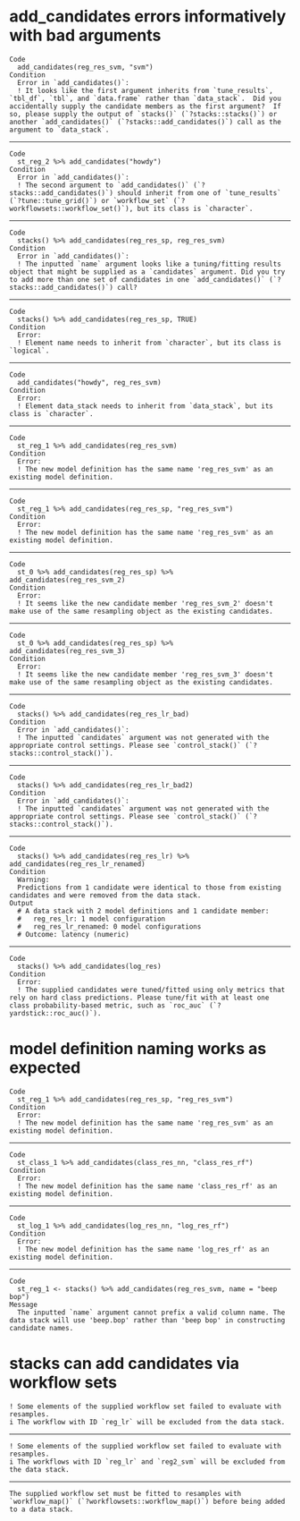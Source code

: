 # add_candidates errors informatively with bad arguments

    Code
      add_candidates(reg_res_svm, "svm")
    Condition
      Error in `add_candidates()`:
      ! It looks like the first argument inherits from `tune_results`, `tbl_df`, `tbl`, and `data.frame` rather than `data_stack`.  Did you accidentally supply the candidate members as the first argument?  If so, please supply the output of `stacks()` (`?stacks::stacks()`) or another `add_candidates()` (`?stacks::add_candidates()`) call as the argument to `data_stack`.

---

    Code
      st_reg_2 %>% add_candidates("howdy")
    Condition
      Error in `add_candidates()`:
      ! The second argument to `add_candidates()` (`?stacks::add_candidates()`) should inherit from one of `tune_results` (`?tune::tune_grid()`) or `workflow_set` (`?workflowsets::workflow_set()`), but its class is `character`.

---

    Code
      stacks() %>% add_candidates(reg_res_sp, reg_res_svm)
    Condition
      Error in `add_candidates()`:
      ! The inputted `name` argument looks like a tuning/fitting results object that might be supplied as a `candidates` argument. Did you try to add more than one set of candidates in one `add_candidates()` (`?stacks::add_candidates()`) call?

---

    Code
      stacks() %>% add_candidates(reg_res_sp, TRUE)
    Condition
      Error:
      ! Element name needs to inherit from `character`, but its class is `logical`.

---

    Code
      add_candidates("howdy", reg_res_svm)
    Condition
      Error:
      ! Element data_stack needs to inherit from `data_stack`, but its class is `character`.

---

    Code
      st_reg_1 %>% add_candidates(reg_res_svm)
    Condition
      Error:
      ! The new model definition has the same name 'reg_res_svm' as an existing model definition.

---

    Code
      st_reg_1 %>% add_candidates(reg_res_sp, "reg_res_svm")
    Condition
      Error:
      ! The new model definition has the same name 'reg_res_svm' as an existing model definition.

---

    Code
      st_0 %>% add_candidates(reg_res_sp) %>% add_candidates(reg_res_svm_2)
    Condition
      Error:
      ! It seems like the new candidate member 'reg_res_svm_2' doesn't make use of the same resampling object as the existing candidates.

---

    Code
      st_0 %>% add_candidates(reg_res_sp) %>% add_candidates(reg_res_svm_3)
    Condition
      Error:
      ! It seems like the new candidate member 'reg_res_svm_3' doesn't make use of the same resampling object as the existing candidates.

---

    Code
      stacks() %>% add_candidates(reg_res_lr_bad)
    Condition
      Error in `add_candidates()`:
      ! The inputted `candidates` argument was not generated with the appropriate control settings. Please see `control_stack()` (`?stacks::control_stack()`).

---

    Code
      stacks() %>% add_candidates(reg_res_lr_bad2)
    Condition
      Error in `add_candidates()`:
      ! The inputted `candidates` argument was not generated with the appropriate control settings. Please see `control_stack()` (`?stacks::control_stack()`).

---

    Code
      stacks() %>% add_candidates(reg_res_lr) %>% add_candidates(reg_res_lr_renamed)
    Condition
      Warning:
      Predictions from 1 candidate were identical to those from existing candidates and were removed from the data stack.
    Output
      # A data stack with 2 model definitions and 1 candidate member:
      #   reg_res_lr: 1 model configuration
      #   reg_res_lr_renamed: 0 model configurations
      # Outcome: latency (numeric)

---

    Code
      stacks() %>% add_candidates(log_res)
    Condition
      Error:
      ! The supplied candidates were tuned/fitted using only metrics that rely on hard class predictions. Please tune/fit with at least one class probability-based metric, such as `roc_auc` (`?yardstick::roc_auc()`).

# model definition naming works as expected

    Code
      st_reg_1 %>% add_candidates(reg_res_sp, "reg_res_svm")
    Condition
      Error:
      ! The new model definition has the same name 'reg_res_svm' as an existing model definition.

---

    Code
      st_class_1 %>% add_candidates(class_res_nn, "class_res_rf")
    Condition
      Error:
      ! The new model definition has the same name 'class_res_rf' as an existing model definition.

---

    Code
      st_log_1 %>% add_candidates(log_res_nn, "log_res_rf")
    Condition
      Error:
      ! The new model definition has the same name 'log_res_rf' as an existing model definition.

---

    Code
      st_reg_1 <- stacks() %>% add_candidates(reg_res_svm, name = "beep bop")
    Message
      The inputted `name` argument cannot prefix a valid column name. The data stack will use 'beep.bop' rather than 'beep bop' in constructing candidate names.

# stacks can add candidates via workflow sets

    ! Some elements of the supplied workflow set failed to evaluate with resamples.
    i The workflow with ID `reg_lr` will be excluded from the data stack.

---

    ! Some elements of the supplied workflow set failed to evaluate with resamples.
    i The workflows with ID `reg_lr` and `reg2_svm` will be excluded from the data stack.

---

    The supplied workflow set must be fitted to resamples with `workflow_map()` (`?workflowsets::workflow_map()`) before being added to a data stack.

